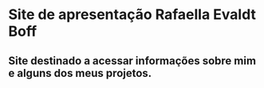# Site de apresentação Rafaella Evaldt Boff

## Site destinado a acessar informações sobre mim e alguns dos meus projetos.
